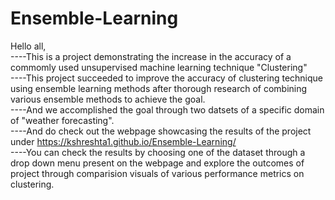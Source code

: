 # Ensemble-Learning
Hello all,                                   
----This is a project demonstrating the increase in the accuracy of a commomly used unsupervised machine learning technique "Clustering"              
----This project succeeded to improve the accuracy of clustering technique using ensemble learning methods after thorough research of combining various ensemble methods to achieve the goal.            
----And we accomplished the goal through two datsets of a specific domain of "weather forecasting".                                           
----And do check out the webpage showcasing the results of the project under https://kshreshta1.github.io/Ensemble-Learning/              
----You can check the results by choosing one of the dataset through a drop down menu present on the webpage and explore the outcomes of project through comparision visuals of various performance metrics on clustering.
